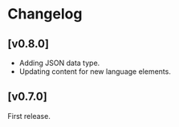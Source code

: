 
# Changelog

## [v0.8.0]

- Adding JSON data type.
- Updating content for new language elements.

## [v0.7.0]

First release.
